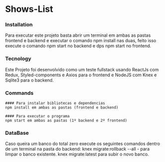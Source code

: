 # Shows-List

### Installation

Para executar este projeto basta abrir um terminal em ambas as pastas frontend e backend e executar o comando npm install nas duas, feito isso execute o comando npm start no backend e dps npm start no frontend.

### Tecnology

Este Projeto foi desenvolvido como um teste fullstack usando ReactJs com Redux, Styled-components e Axios para o frontend e NodeJS com Knex e Sqlite3 para o backend. 

### Commands

```
#### Para instalar bibliotecas e dependencias
npm install em ambas as pastas (frontend e backend)
```
```
#### Para executar o programa
npm start em ambas as pastas (1º backend e 2º frontend)
```

### DataBase

Caso queira um banco do total zero execute os seguintes comandos dentro de um terminal na pasta do backend:
knex migrate:rollback --all - para limpar o banco existente.
knex migrate:latest para subir o novo banco.
